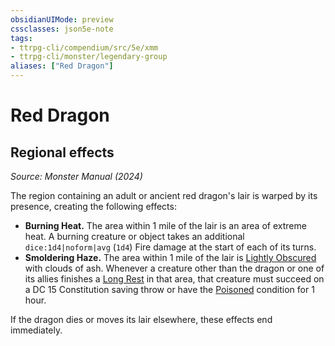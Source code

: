 ```yaml
---
obsidianUIMode: preview
cssclasses: json5e-note
tags:
- ttrpg-cli/compendium/src/5e/xmm
- ttrpg-cli/monster/legendary-group
aliases: ["Red Dragon"]
---
```

# Red Dragon

## Regional effects
_Source: Monster Manual (2024)_

The region containing an adult or ancient red dragon's lair is warped by its presence, creating the following effects:

- **Burning Heat.** The area within 1 mile of the lair is an area of extreme heat. A burning creature or object takes an additional `dice:1d4|noform|avg` (`1d4`) Fire damage at the start of each of its turns.  
- **Smoldering Haze.** The area within 1 mile of the lair is [Lightly Obscured](3-Compendium/rules/variant-rules/lightly-obscured-xphb.md) with clouds of ash. Whenever a creature other than the dragon or one of its allies finishes a [Long Rest](3-Compendium/rules/variant-rules/long-rest-xphb.md) in that area, that creature must succeed on a DC 15 Constitution saving throw or have the [Poisoned](3-Compendium/rules/conditions.md#Poisoned) condition for 1 hour.  

If the dragon dies or moves its lair elsewhere, these effects end immediately.